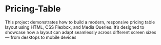 # Pricing-Table
This project demonstrates how to build a modern, responsive pricing table layout using HTML, CSS Flexbox, and Media Queries. It’s designed to showcase how a layout can adapt seamlessly across different screen sizes — from desktops to mobile devices
